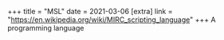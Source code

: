 +++
title = "MSL"
date = 2021-03-06
[extra]
link = "https://en.wikipedia.org/wiki/MIRC_scripting_language"
+++
A programming language

